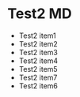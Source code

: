 # Test2 MD

* Test2 item1
* Test2 item2
* Test2 item3
* Test2 item4
* Test2 item5
* Test2 item7
* Test2 item6
